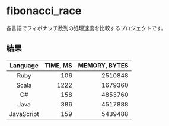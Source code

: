 # fibonacci_race

各言語でフィボナッチ数列の処理速度を比較するプロジェクトです。

## 結果

Language | TIME, MS | MEMORY, BYTES
:------: |---------:|-------------:
Ruby     | 106      | 2510848
Scala     | 1222     | 1679360
C#     | 158     | 4853760
Java     | 386     | 4517888
JavaScript     | 159     | 5439488
